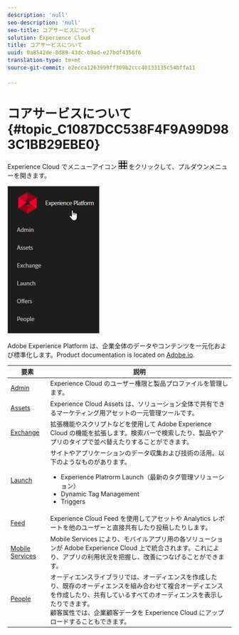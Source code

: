 ```yaml
---
description: 'null'
seo-description: 'null'
seo-title: コアサービスについて
solution: Experience Cloud
title: コアサービスについて
uuid: 0a8542de-8d89-43dc-b9ad-e27bdf4356f6
translation-type: tm+mt
source-git-commit: e2ecca1263999ff309b2ccc40133135c54bffa11

---
```



# コアサービスについて {#topic_C1087DCC538F4F9A99D983C1BB29EBE0}

Experience Cloud でメニューアイコン ![](assets/menu-icon.png) をクリックして、プルダウンメニューを開きます。

![](assets/experience-cloud-core-services.png)

Adobe Experience Platform は、企業全体のデータやコンテンツを一元化および標準化します。Product documentation is located on [Adobe.io](https://www.adobe.io/apis/experienceplatform/home/services.html).

| 要素 | 説明 |
|--- |--- |
| [Admin](admin-getting-started/admin-getting-started.md) | Experience Cloud のユーザー権限と製品プロファイルを管理します。 |
| [Assets](experience-cloud-assets/experience-cloud-assets.md) | Experience Cloud Assets は、ソリューション全体で共有できるマーケティング用アセットの一元管理ツールです。 |
| [Exchange](https://experiencecloud.adobeexchange.com/) | 拡張機能やスクリプトなどを使用して Adobe Experience Cloud の機能を拡張します。検索バーで検索したり、製品やアプリのタイプで並べ替えたりすることができます。 |
| [Launch](activation/activation.md) | サイトやアプリケーションのデータ収集および技術の活用。以下のようなものがあります。<ul><li>Experience Platrorm Launch（最新のタグ管理ソリューション）</li><li>Dynamic Tag Management</li><li>Triggers</li></ul> |
| [Feed](feed.md) | Experience Cloud Feed を使用してアセットや Analytics レポートを他のユーザーと直接共有したり投稿したりします。 |
| [Mobile Services](https://marketing.adobe.com/resources/help/en_US/mobile/) | Mobile Services により、モバイルアプリ用の各ソリューションが Adobe Experience Cloud 上で統合されます。これにより、アプリの利用状況を把握し、改善につなげることができます。 |
| [People](audience-library/audience-library.md) | オーディエンスライブラリでは、オーディエンスを作成したり、既存のオーディエンスを組み合わせて複合オーディエンスを作成したり、共有しているすべてのオーディエンスを表示したりできます。<br>顧客属性では、企業顧客データを Experience Cloud にアップロードすることもできます。 |
